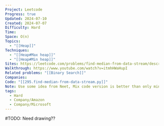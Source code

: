 ```yaml
---
Project: Leetcode
Progress: true
Updated: 2024-07-10
Created: 2024-07-07
Difficulty: Hard
Time: 
Space: O(n)
Topics:
  - "[[Heap]]"
Techniques:
  - "[[Heap#Max heap]]"
  - "[[Heap#Min heap]]"
Sites: https://leetcode.com/problems/find-median-from-data-stream/description/
Walkthrough: https://www.youtube.com/watch?v=itmhHWaHupI
Related problems: "[[Binary Search]]"
Companies: 
Code: "[[295.find-median-from-data-stream.py]]"
Note: Use some idea from Neet, Mix code version is better than only mine or only Neet.,
tags:
  - Hard
  - Company/Amazon
  - Company/Microsoft
---
```


#TODO: Need drawing??
